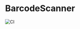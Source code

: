 # BarcodeScanner

![CI](https://github.com/Leonheart611/BarcodeScanner/workflows/CI/badge.svg?branch=master)
